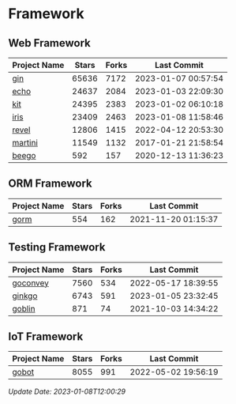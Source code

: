 # Framework

## Web Framework
| Project Name | Stars | Forks | Last Commit |
| ------------ | ----- | ----- | ----------- |
| [gin](https://github.com/gin-gonic/gin) | 65636 | 7172 | 2023-01-07 00:57:54 |
| [echo](https://github.com/labstack/echo) | 24637 | 2084 | 2023-01-03 22:09:30 |
| [kit](https://github.com/go-kit/kit) | 24395 | 2383 | 2023-01-02 06:10:18 |
| [iris](https://github.com/kataras/iris) | 23409 | 2463 | 2023-01-08 11:58:46 |
| [revel](https://github.com/revel/revel) | 12806 | 1415 | 2022-04-12 20:53:30 |
| [martini](https://github.com/go-martini/martini) | 11549 | 1132 | 2017-01-21 21:58:54 |
| [beego](https://github.com/astaxie/beego) | 592 | 157 | 2020-12-13 11:36:23 |

## ORM Framework
| Project Name | Stars | Forks | Last Commit |
| ------------ | ----- | ----- | ----------- |
| [gorm](https://github.com/jinzhu/gorm) | 554 | 162 | 2021-11-20 01:15:37 |

## Testing Framework
| Project Name | Stars | Forks | Last Commit |
| ------------ | ----- | ----- | ----------- |
| [goconvey](https://github.com/smartystreets/goconvey) | 7560 | 534 | 2022-05-17 18:39:55 |
| [ginkgo](https://github.com/onsi/ginkgo) | 6743 | 591 | 2023-01-05 23:32:45 |
| [goblin](https://github.com/franela/goblin) | 871 | 74 | 2021-10-03 14:34:22 |

## IoT Framework
| Project Name | Stars | Forks | Last Commit |
| ------------ | ----- | ----- | ----------- |
| [gobot](https://github.com/hybridgroup/gobot) | 8055 | 991 | 2022-05-02 19:56:19 |

*Update Date: 2023-01-08T12:00:29*